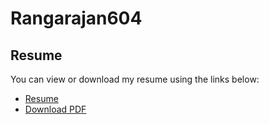 # Rangarajan604

## Resume

You can view or download my resume using the links below:

- [Resume](https://rangarajan604.github.io/Webside/)
- [Download PDF](https://rangarajan604.github.io/Webside/wp-content/uploads/2024/10/resum-all.pdf)

